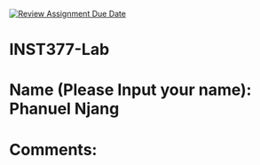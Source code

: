 [![Review Assignment Due Date](https://classroom.github.com/assets/deadline-readme-button-22041afd0340ce965d47ae6ef1cefeee28c7c493a6346c4f15d667ab976d596c.svg)](https://classroom.github.com/a/Fjj4gHXd)
# INST377-Lab

# Name (Please Input your name): Phanuel Njang

# Comments: 
